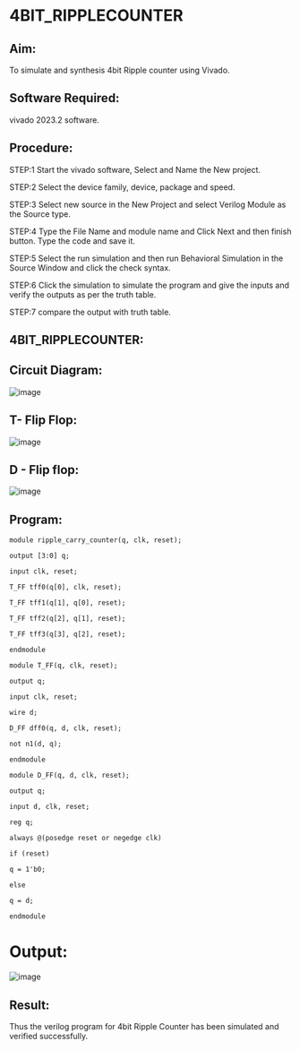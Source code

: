 # 4BIT_RIPPLECOUNTER
## Aim:

To simulate and synthesis 4bit Ripple counter using Vivado.

## Software Required:

vivado 2023.2 software.

## Procedure:

STEP:1 Start the vivado software, Select and Name the New project.

STEP:2 Select the device family, device, package and speed.

STEP:3 Select new source in the New Project and select Verilog Module as the Source type.

STEP:4 Type the File Name and module name and Click Next and then finish button. Type the code and save it.

STEP:5 Select the run simulation and then run Behavioral Simulation in the Source Window and click the check syntax.

STEP:6 Click the simulation to simulate the program and give the inputs and verify the outputs as per the truth table.

STEP:7 compare the output with truth table.

## 4BIT_RIPPLECOUNTER:
## Circuit Diagram:
![image](https://github.com/RESMIRNAIR/4BIT_RIPPLECOUNTER/assets/154305926/324dfe68-4985-401a-9f0c-7df90b08265e)
## T- Flip Flop:
![image](https://github.com/RESMIRNAIR/4BIT_RIPPLECOUNTER/assets/154305926/2c234c0e-2c48-4688-920b-a43ea6582112)
## D - Flip flop:
![image](https://github.com/RESMIRNAIR/4BIT_RIPPLECOUNTER/assets/154305926/7fb0da71-700b-4a53-b2c1-2afa523e89c4)
## Program:
```
module ripple_carry_counter(q, clk, reset);

output [3:0] q;

input clk, reset;

T_FF tff0(q[0], clk, reset);

T_FF tff1(q[1], q[0], reset);

T_FF tff2(q[2], q[1], reset);

T_FF tff3(q[3], q[2], reset);

endmodule

module T_FF(q, clk, reset);

output q;

input clk, reset;

wire d;

D_FF dff0(q, d, clk, reset);

not n1(d, q);

endmodule

module D_FF(q, d, clk, reset);

output q;

input d, clk, reset;

reg q;

always @(posedge reset or negedge clk)

if (reset)

q = 1'b0;

else

q = d;

endmodule
```
# Output:

![image](https://github.com/TARUN-E-A/4BIT_RIPPLECOUNTER/assets/163630871/b8d780b5-5580-4c1b-95be-7a3a4c34bf53)


## Result:

Thus the verilog program for 4bit Ripple Counter has been simulated and verified successfully.

